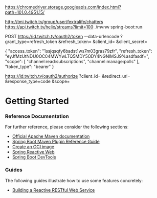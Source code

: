 https://chromedriver.storage.googleapis.com/index.html?path=101.0.4951.15/

http://tmi.twitch.tv/group/user/fextralife/chatters
https://api.twitch.tv/helix/streams?limit=100
./mvnw spring-boot:run

POST https://id.twitch.tv/oauth2/token
--data-urlencode
?grant_type=refresh_token
&refresh_token=<your refresh token>
&client_id=<your client ID>
&client_secret=<your client secret>

{
"access_token": "1ssjqsqfy6badst1ws7m03gras79zfr",
"refresh_token": "eyJfMzUtNDU0OC04MWYwLTQ5MDY5ODY4NGNlMSJ9%asdfasdf=",
"scope": [
"channel:read:subscriptions",
"channel:manage:polls"
],
"token_type": "bearer"
}

https://id.twitch.tv/oauth2/authorize ?client_id=<your client ID> &redirect_uri=<your registered redirect URI> &response_type=code &scope=<space-separated list of scopes>




# Getting Started

### Reference Documentation
For further reference, please consider the following sections:

* [Official Apache Maven documentation](https://maven.apache.org/guides/index.html)
* [Spring Boot Maven Plugin Reference Guide](https://docs.spring.io/spring-boot/docs/2.6.6/maven-plugin/reference/html/)
* [Create an OCI image](https://docs.spring.io/spring-boot/docs/2.6.6/maven-plugin/reference/html/#build-image)
* [Spring Reactive Web](https://docs.spring.io/spring-boot/docs/2.6.6/reference/htmlsingle/#web.reactive)
* [Spring Boot DevTools](https://docs.spring.io/spring-boot/docs/2.6.6/reference/htmlsingle/#using-boot-devtools)

### Guides
The following guides illustrate how to use some features concretely:

* [Building a Reactive RESTful Web Service](https://spring.io/guides/gs/reactive-rest-service/)

